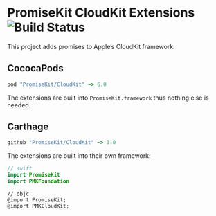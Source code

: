 # PromiseKit CloudKit Extensions ![Build Status]

This project adds promises to Apple’s CloudKit framework.

## CococaPods

```ruby
pod "PromiseKit/CloudKit" ~> 6.0
```

The extensions are built into `PromiseKit.framework` thus nothing else is needed.

## Carthage

```ruby
github "PromiseKit/CloudKit" ~> 3.0
```

The extensions are built into their own framework:

```swift
// swift
import PromiseKit
import PMKFoundation
```

```objc
// objc
@import PromiseKit;
@import PMKCloudKit;
```


[Build Status]: https://travis-ci.org/PromiseKit/CloudKit.svg?branch=master
